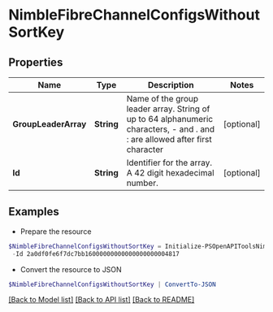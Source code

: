 # NimbleFibreChannelConfigsWithoutSortKey
## Properties

Name | Type | Description | Notes
------------ | ------------- | ------------- | -------------
**GroupLeaderArray** | **String** | Name of the group leader array. String of up to 64 alphanumeric characters, - and . and : are allowed after first character | [optional] 
**Id** | **String** | Identifier for the array. A 42 digit hexadecimal number. | [optional] 

## Examples

- Prepare the resource
```powershell
$NimbleFibreChannelConfigsWithoutSortKey = Initialize-PSOpenAPIToolsNimbleFibreChannelConfigsWithoutSortKey  -GroupLeaderArray myobject-5 `
 -Id 2a0df0fe6f7dc7bb16000000000000000000004817
```

- Convert the resource to JSON
```powershell
$NimbleFibreChannelConfigsWithoutSortKey | ConvertTo-JSON
```

[[Back to Model list]](../README.md#documentation-for-models) [[Back to API list]](../README.md#documentation-for-api-endpoints) [[Back to README]](../README.md)


